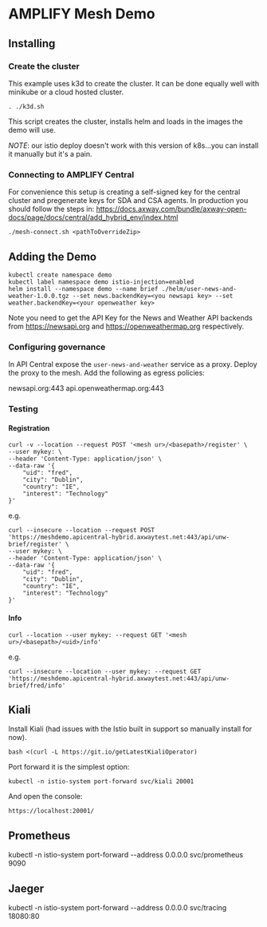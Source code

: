 # AMPLIFY Mesh Demo

## Installing 

### Create the cluster
This example uses k3d to create the cluster. It can be done equally well with minikube or a cloud hosted cluster.

```
. ./k3d.sh
```

This script creates the cluster, installs helm and loads in the images the demo will use.

*NOTE*: our istio deploy doesn't work with this version of k8s...you can install it manually but it's a pain.

### Connecting to AMPLIFY Central

For convenience this setup is creating a self-signed key for the central cluster and pregenerate keys for SDA and CSA agents. In production you should follow the steps in: https://docs.axway.com/bundle/axway-open-docs/page/docs/central/add_hybrid_env/index.html

```
./mesh-connect.sh <pathToOverrideZip>
```


## Adding the Demo

```
kubectl create namespace demo
kubectl label namespace demo istio-injection=enabled
helm install --namespace demo --name brief ./helm/user-news-and-weather-1.0.0.tgz --set news.backendKey=<you newsapi key> --set weather.backendKey=<your openweather key> 
```

Note you need to get the API Key for the News and Weather API backends from https://newsapi.org and https://openweathermap.org respectively. 

### Configuring governance

In API Central expose the `user-news-and-weather` service as a proxy. Deploy the proxy to the mesh.
Add the following as egress policies:

newsapi.org:443
api.openweathermap.org:443


### Testing

#### Registration
```
curl -v --location --request POST '<mesh ur>/<basepath>/register' \
--user mykey: \
--header 'Content-Type: application/json' \
--data-raw '{
    "uid": "fred",
    "city": "Dublin",
    "country": "IE",
    "interest": "Technology"
}'
```

e.g.
```
curl --insecure --location --request POST 'https://meshdemo.apicentral-hybrid.axwaytest.net:443/api/unw-brief/register' \
--user mykey: \
--header 'Content-Type: application/json' \
--data-raw '{
    "uid": "fred",
    "city": "Dublin",
    "country": "IE",
    "interest": "Technology"
}'
```

#### Info
```
curl --location --user mykey: --request GET '<mesh ur>/<basepath>/<uid>/info'
```

e.g.
```
curl --insecure --location --user mykey: --request GET 'https://meshdemo.apicentral-hybrid.axwaytest.net:443/api/unw-brief/fred/info'
```


## Kiali

Install Kiali (had issues with the Istio built in support so manually install for now).

```
bash <(curl -L https://git.io/getLatestKialiOperator)
```

Port forward it is the simplest option:

```
kubectl -n istio-system port-forward svc/kiali 20001
```

And open the console:
```
https://localhost:20001/
```

## Prometheus
kubectl -n istio-system port-forward --address 0.0.0.0 svc/prometheus 9090

## Jaeger
kubectl -n istio-system port-forward --address 0.0.0.0 svc/tracing 18080:80
